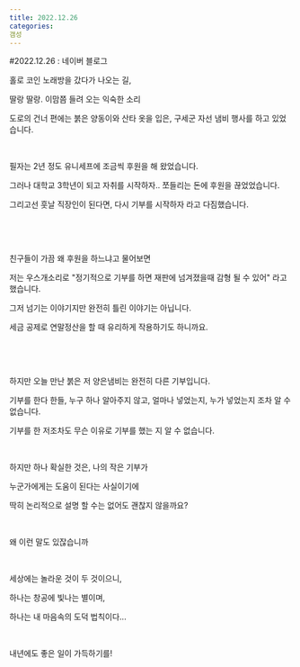 ```yaml
---
title: 2022.12.26
categories:
갬성
---
```

#2022.12.26 : 네이버 블로그
<div class="wrap_rabbit pcol2 _param(1) _postViewArea222966886354" id="post-view222966886354">
<!-- Rabbit HTML --><div class="se-viewer se-theme-default" lang="ko-KR">
<!-- SE_DOC_HEADER_END -->
<div class="se-main-container">
<div class="se-component se-text se-l-default" id="SE-a43c1ba8-2dfd-4dc3-b558-f69b8952e61a">
<div class="se-component-content">
<div class="se-section se-section-text se-l-default">
<div class="se-module se-module-text">
<!-- SE-TEXT { --><p class="se-text-paragraph se-text-paragraph-align-" id="SE-638b40e7-b1e8-4ec1-98d2-44f7475ba5b8" style=""><span class="se-fs- se-ff-" id="SE-b983b99c-0952-449a-8071-3d24f3d8f654" style="">홀로 코인 노래방을 갔다가 나오는 길,</span></p><!-- } SE-TEXT --><!-- SE-TEXT { --><p class="se-text-paragraph se-text-paragraph-align-" id="SE-f35cab0d-8e5d-466d-a59a-0a164bb64edd" style=""><span class="se-fs- se-ff-" id="SE-063b9d6e-e2ca-4b1c-9b7a-c882fd19e006" style="">딸랑 딸랑. 이맘쯤 들려 오는 익숙한 소리</span></p><!-- } SE-TEXT --><!-- SE-TEXT { --><p class="se-text-paragraph se-text-paragraph-align-" id="SE-7ff41c96-b332-4956-97ef-b2a485b78005" style=""><span class="se-fs- se-ff-" id="SE-689d7561-b359-424f-b1d3-13ce0314f35b" style="">도로의 건너 편에는 붉은 양동이와 산타 옷을 입은, 구세군 자선 냄비 행사를 하고 있었습니다.</span></p><!-- } SE-TEXT --><!-- SE-TEXT { --><p class="se-text-paragraph se-text-paragraph-align-" id="SE-c2850835-9220-4d1b-8b11-7d7ef4723954" style=""><span class="se-fs- se-ff-" id="SE-4a6c81ee-b53c-49b8-be21-2ec496ad2153" style="">​</span></p><!-- } SE-TEXT --><!-- SE-TEXT { --><p class="se-text-paragraph se-text-paragraph-align-" id="SE-52d02c7f-c4fd-4203-a04d-65af56a5fa89" style=""><span class="se-fs- se-ff-" id="SE-1e7ef068-eb4f-4386-a084-9b86b7c3f3eb" style="">필자는 2년 정도 유니세프에 조금씩 후원을 해 왔었습니다.</span></p><!-- } SE-TEXT --><!-- SE-TEXT { --><p class="se-text-paragraph se-text-paragraph-align-" id="SE-f0ad873c-2284-4a2b-a3d4-53b636319103" style=""><span class="se-fs- se-ff-" id="SE-fe81c557-02d0-4c55-9c2c-69a6925ead93" style="">그러나 대학교 3학년이 되고 자취를 시작하자.. 쪼들리는 돈에 후원을 끊었었습니다.</span></p><!-- } SE-TEXT --><!-- SE-TEXT { --><p class="se-text-paragraph se-text-paragraph-align-" id="SE-db5ab85f-ad28-4e0b-8586-4e6b66c732fb" style=""><span class="se-fs- se-ff-" id="SE-b6058b3d-b8a0-434c-9f9c-ccd6cba17119" style="">그리고선 훗날 직장인이 된다면, 다시 기부를 시작하자 라고 다짐했습니다.</span></p><!-- } SE-TEXT --><!-- SE-TEXT { --><p class="se-text-paragraph se-text-paragraph-align-" id="SE-9d621118-f21d-4281-85b4-7fbac816ddb0" style=""><span class="se-fs- se-ff-" id="SE-2fa73381-6e50-4853-8842-1d94008900af" style="">​</span></p><!-- } SE-TEXT --><!-- SE-TEXT { --><p class="se-text-paragraph se-text-paragraph-align-" id="SE-859ea4e0-da01-4a19-951b-24fa4d8ef26c" style=""><span class="se-fs- se-ff-" id="SE-a153542e-1f93-4c2e-b3a7-a4271a4ad7ce" style="">​</span></p><!-- } SE-TEXT --><!-- SE-TEXT { --><p class="se-text-paragraph se-text-paragraph-align-" id="SE-65fcc984-802a-4a1d-a29d-f95a99220157" style=""><span class="se-fs- se-ff-" id="SE-712c4bdb-9fad-48db-8f82-0fc11b1d8444" style="">친구들이 가끔 왜 후원을 하느냐고 물어보면</span></p><!-- } SE-TEXT --><!-- SE-TEXT { --><p class="se-text-paragraph se-text-paragraph-align-" id="SE-480e0542-13ac-4b4c-a9e0-edac1f8688e0" style=""><span class="se-fs- se-ff-" id="SE-71644430-219d-4535-9019-9afb9d63eada" style="">저는 우스개소리로 "정기적으로 기부를 하면 재판에 넘겨졌을때 감형 될 수 있어" 라고 했습니다.</span></p><!-- } SE-TEXT --><!-- SE-TEXT { --><p class="se-text-paragraph se-text-paragraph-align-" id="SE-ec886e93-f4c3-43b2-9837-a59debc37d70" style=""><span class="se-fs- se-ff-" id="SE-f114fef9-9851-4f4a-9dd8-0a8f13a48d9c" style="">그저 넘기는 이야기지만 완전히 틀린 이야기는 아닙니다.</span></p><!-- } SE-TEXT --><!-- SE-TEXT { --><p class="se-text-paragraph se-text-paragraph-align-" id="SE-d89861cf-17c5-416c-944e-674eaa1cfa3d" style=""><span class="se-fs- se-ff-" id="SE-138c01f8-bca3-40d3-b60d-b0367935a30d" style="">세금 공제로 연말정산을 할 때 유리하게 작용하기도 하니까요.</span></p><!-- } SE-TEXT --><!-- SE-TEXT { --><p class="se-text-paragraph se-text-paragraph-align-" id="SE-0a1f7e20-02ac-40d0-9115-7cf5e04d575f" style=""><span class="se-fs- se-ff-" id="SE-9f5f8af8-2abc-4a68-b9a8-0c3449d46407" style="">​</span></p><!-- } SE-TEXT --><!-- SE-TEXT { --><p class="se-text-paragraph se-text-paragraph-align-" id="SE-1e86bcb7-9d35-464b-83b1-80a163e477c5" style=""><span class="se-fs- se-ff-" id="SE-2a7794c7-e0e5-4919-8ac8-ca1c5932aa53" style="">​</span></p><!-- } SE-TEXT --><!-- SE-TEXT { --><p class="se-text-paragraph se-text-paragraph-align-" id="SE-63687770-70f7-40a4-9ab7-b88de9629d1e" style=""><span class="se-fs- se-ff-" id="SE-62cfedf2-34d5-4f6b-876a-38571336f92a" style="">하지만 오늘 만난 붉은 저 양은냄비는 완전히 다른 기부입니다.</span></p><!-- } SE-TEXT --><!-- SE-TEXT { --><p class="se-text-paragraph se-text-paragraph-align-" id="SE-ee32fdd9-f565-41a0-8dfb-476d4cc41774" style=""><span class="se-fs- se-ff-" id="SE-e9fbd7d7-cc02-425b-860c-224836f54c1e" style="">기부를 한다 한들, 누구 하나 알아주지 않고, 얼마나 넣었는지, 누가 넣었는지 조차 알 수 없습니다.</span></p><!-- } SE-TEXT --><!-- SE-TEXT { --><p class="se-text-paragraph se-text-paragraph-align-" id="SE-241345df-9aad-4dd5-97ed-c424a96727ac" style=""><span class="se-fs- se-ff-" id="SE-7f28f9ec-4e43-4fd5-b194-f8575b7e9dd1" style="">기부를 한 저조차도 무슨 이유로 기부를 했는 지 알 수 없습니다.</span></p><!-- } SE-TEXT --><!-- SE-TEXT { --><p class="se-text-paragraph se-text-paragraph-align-" id="SE-e2cdc061-96df-4585-bb05-2600b1ed2ed3" style=""><span class="se-fs- se-ff-" id="SE-d8d21a7e-8d41-4c4b-9544-1eec9d06edb9" style="">​</span></p><!-- } SE-TEXT --><!-- SE-TEXT { --><p class="se-text-paragraph se-text-paragraph-align-" id="SE-289164f6-2927-4ff7-9249-179bc2eca426" style=""><span class="se-fs- se-ff-" id="SE-dce2c7b9-9cc8-445d-ae42-12e71291d8d8" style="">하지만 하나 확실한 것은, 나의 작은 기부가</span></p><!-- } SE-TEXT --><!-- SE-TEXT { --><p class="se-text-paragraph se-text-paragraph-align-" id="SE-8a62019b-892d-4998-8dbe-18aeac070e92" style=""><span class="se-fs- se-ff-" id="SE-f2b3690a-40ac-4ebb-a5cf-7a3508a2708a" style="">누군가에게는 도움이 된다는 사실이기에</span></p><!-- } SE-TEXT --><!-- SE-TEXT { --><p class="se-text-paragraph se-text-paragraph-align-" id="SE-7e44b0a9-50a7-4d2a-93c5-47c384ad8659" style=""><span class="se-fs- se-ff-" id="SE-cefbc122-2848-4b22-a052-9bd58491ac96" style="">딱히 논리적으로 설명 할 수는 없어도 괜찮지 않을까요?</span></p><!-- } SE-TEXT --><!-- SE-TEXT { --><p class="se-text-paragraph se-text-paragraph-align-" id="SE-ae7ca15d-6089-47f7-adfe-ecd7956d97d5" style=""><span class="se-fs- se-ff-" id="SE-5a5d1246-64ae-402c-9470-6df42eeca6ec" style="">​</span></p><!-- } SE-TEXT --><!-- SE-TEXT { --><p class="se-text-paragraph se-text-paragraph-align-" id="SE-d9b62b1a-363e-41d4-9e8c-34d238af431d" style=""><span class="se-fs- se-ff-" id="SE-2c4e3cac-037f-4ec3-8856-f49ba51c4a34" style="">왜 이런 말도 있잖습니까</span></p><!-- } SE-TEXT --><!-- SE-TEXT { --><p class="se-text-paragraph se-text-paragraph-align-" id="SE-ca06b11e-8f56-4615-a0bd-f895a3092cfe" style=""><span class="se-fs- se-ff-" id="SE-e58e306d-59f9-4469-8ae7-2a2ef708f9d3" style="">​</span></p><!-- } SE-TEXT --><!-- SE-TEXT { --><p class="se-text-paragraph se-text-paragraph-align-" id="SE-c493e985-5c1c-4476-928f-c87a9fa14a80" style=""><span class="se-fs- se-ff-" id="SE-9922eaa2-fba3-472b-afc1-1688dda41762" style="">세상에는 놀라운 것이 두 것이으니,</span></p><!-- } SE-TEXT --><!-- SE-TEXT { --><p class="se-text-paragraph se-text-paragraph-align-" id="SE-690803ed-ea99-4518-98e3-e83f3138e327" style=""><span class="se-fs- se-ff-" id="SE-8afb7e3e-c3b2-49d8-b3ab-de9e2bc563b6" style="">하나는 창공에 빛나는 별이며,</span></p><!-- } SE-TEXT --><!-- SE-TEXT { --><p class="se-text-paragraph se-text-paragraph-align-" id="SE-2cda0f11-f265-4d74-a3af-904ed6ffcc24" style=""><span class="se-fs- se-ff-" id="SE-7e7d8ca8-1e5e-46c6-a8a0-506b1e3a89da" style="">하나는 내 마음속의 도덕 법칙이다...</span></p><!-- } SE-TEXT --><!-- SE-TEXT { --><p class="se-text-paragraph se-text-paragraph-align-" id="SE-6c8e73c9-b3d8-45bd-80e0-a26146d2b7cc" style=""><span class="se-fs- se-ff-" id="SE-40c926f1-0b81-4b6a-9716-dce31da06c69" style="">​</span></p><!-- } SE-TEXT --><!-- SE-TEXT { --><p class="se-text-paragraph se-text-paragraph-align-" id="SE-d5db476b-72ce-46d5-a862-8b93105ef696" style=""><span class="se-fs- se-ff-" id="SE-e000f7a9-59ba-4bcb-8003-f79981a182b1" style="">내년에도 좋은 일이 가득하기를!</span></p><!-- } SE-TEXT --><!-- SE-TEXT { --><p class="se-text-paragraph se-text-paragraph-align-" id="SE-08ddb943-c444-4157-ba3e-a065977a0e2c" style=""><span class="se-fs- se-ff-" id="SE-2bbbb1b6-d1b1-4127-8aa6-43f47a6ad658" style="">​</span></p><!-- } SE-TEXT --><!-- SE-TEXT { --><p class="se-text-paragraph se-text-paragraph-align-" id="SE-02610efc-8be3-49a2-8435-06b0f70097e5" style=""><span class="se-fs- se-ff-" id="SE-d082f734-ad55-406d-9792-a1726bc0f567" style="">​</span></p><!-- } SE-TEXT --><!-- SE-TEXT { --><p class="se-text-paragraph se-text-paragraph-align-" id="SE-b6991c10-9677-4d2e-870f-e9f56c9e30bf" style=""><span class="se-fs- se-ff-" id="SE-04ebc25b-902b-47cb-98f5-edb17ba67ae0" style="">​</span></p><!-- } SE-TEXT --><!-- SE-TEXT { --><p class="se-text-paragraph se-text-paragraph-align-" id="SE-31a14a0a-18f5-43f6-994f-8e8eb692b825" style=""><span class="se-fs- se-ff-" id="SE-34cfb15c-a47e-4f8d-a11a-537413a9afed" style="">​</span></p><!-- } SE-TEXT --><!-- SE-TEXT { --><p class="se-text-paragraph se-text-paragraph-align-" id="SE-b1076ae1-6c3e-498c-a5db-6340bc9b7cc0" style=""><span class="se-fs- se-ff-" id="SE-685be596-0f87-4fda-85c9-a9459d7792d4" style="">​</span></p><!-- } SE-TEXT -->
</div>
</div>
</div>
</div> </div>
</div>
</div>